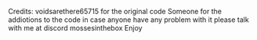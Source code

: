 Credits:
voidsarethere65715 for the original code
Someone for the addiotions to the code
in case anyone have any problem with it please talk with me at discord
mossesinthebox
Enjoy
